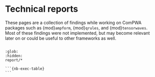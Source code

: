 # Technical reports

These pages are a collection of findings while working on ComPWA packages such as
{mod}`ampform`, {mod}`qrules`, and {mod}`tensorwaves`. Most of these findings were not
implemented, but may become relevant later on or could be useful to other frameworks as
well.

```{include} report-inventory.md

```

<link rel="stylesheet" href="https://cdn.datatables.net/1.13.6/css/jquery.dataTables.min.css">
<script type="text/javascript" src="https://cdn.datatables.net/1.13.6/js/jquery.dataTables.min.js"></script>

<style>
td.details-control {
    background: url('https://www.datatables.net/examples/resources/details_open.png') no-repeat center center;
    cursor: pointer;
}
tr.shown td.details-control {
    background: url('https://www.datatables.net/examples/resources/details_close.png') no-repeat center center;
}
</style>

<script>
function format(d) {
    return d[3] + d[4];
}

let table = new DataTable('table', {
    "columnDefs": [
        { "visible": false, "targets": [3, 4] },
        {
            "className": 'details-control',
            "orderable": false,
            "data": null,
            "defaultContent": '',
            "targets": 0
        },
        { "width": "10em", "targets": 5 },
    ],
    "order": [[1, 'asc']],
    "pageLength": 100,
});

table.on('click', 'td.details-control', function (e) {
    var tr = $(this).closest('tr');
    var row = table.row( tr );
    if ( row.child.isShown() ) {
        row.child.hide();
        tr.removeClass('shown');
    } else {
        row.child( format(row.data()) ).show();
        tr.addClass('shown');
    }
});
</script>

```{toctree}
:glob:
:hidden:
report/*
```

````{dropdown} Execution times
```{nb-exec-table}
```
````
